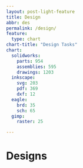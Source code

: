 ```yaml
---
layout: post-light-feature
title: Design
abbr: des
permalink: /design/
feature:
  type: chart
chart-title: "Design Tasks"
chart:
  solidworks:
    parts: 954
    assemblies: 595
    drawings: 1203
  inkscape:
    svg: 203
    pdf: 369
    dxf: 12
  eagle:
    brd: 35
    sch: 65
  gimp: 
    raster: 25

---
```


# Designs